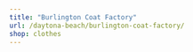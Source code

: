```yaml
---
title: "Burlington Coat Factory"
url: /daytona-beach/burlington-coat-factory/
shop: clothes
---
```

